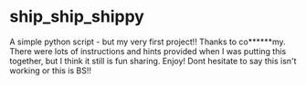 # ship_ship_shippy
A simple python script - but my very first project!! Thanks to co******my.
There were lots of instructions and hints provided when I was putting this together, but I think it still is fun sharing. Enjoy! 
Dont hesitate to say this isn't working or this is BS!!
